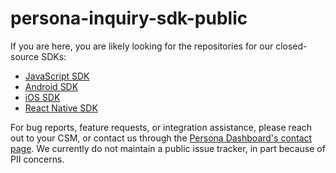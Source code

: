 # persona-inquiry-sdk-public

If you are here, you are likely looking for the repositories for our closed-source SDKs:

- [JavaScript SDK](https://docs.withpersona.com/docs/quickstart-embedded-flow)
- [Android SDK](https://docs.withpersona.com/docs/android-sdk-v2-integration-guide)
- [iOS SDK](https://docs.withpersona.com/docs/ios-sdk-v2-integration-guide)
- [React Native SDK](https://docs.withpersona.com/docs/react-native-sdk-integration)

For bug reports, feature requests, or integration assistance, please reach out to your CSM, or contact us through the [Persona Dashboard's contact page](https://app.withpersona.com/dashboard/contact-us). We currently do not maintain a public issue tracker, in part because of PII concerns.
